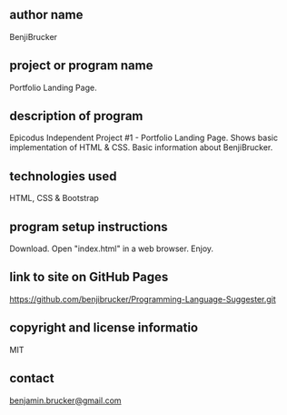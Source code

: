 ## author name ##
  BenjiBrucker

## project or program name ##
  Portfolio Landing Page.

## description of program ##
  Epicodus Independent Project #1 - Portfolio Landing Page. Shows basic implementation of HTML & CSS.
  Basic information about BenjiBrucker.

## technologies used ##
  HTML, CSS & Bootstrap

## program setup instructions ##
  Download.
  Open "index.html" in a web browser. 
  Enjoy.

## link to site on GitHub Pages ##
https://github.com/benjibrucker/Programming-Language-Suggester.git

## copyright and license informatio ##
  MIT

## contact ##
  benjamin.brucker@gmail.com